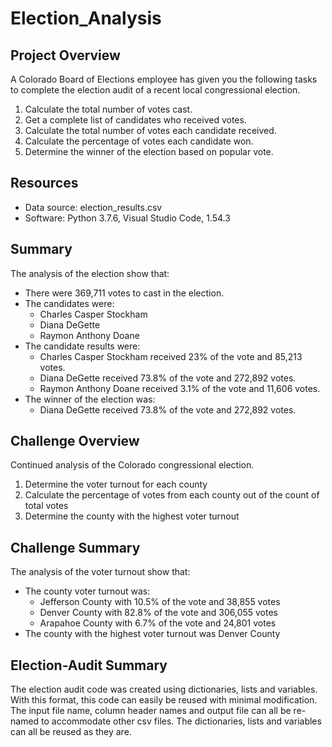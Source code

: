 # Election_Analysis

## Project Overview
A Colorado Board of Elections employee has given you the following tasks to complete the election audit of a recent local congressional election.

1. Calculate the total number of votes cast.
2. Get a complete list of candidates who received votes.
3. Calculate the total number of votes each candidate received.
4. Calculate the percentage of votes each candidate won.
5. Determine the winner of the election based on popular vote.

## Resources
- Data source: election_results.csv
- Software: Python 3.7.6, Visual Studio Code, 1.54.3

## Summary
The analysis of the election show that:
- There were 369,711 votes to cast in the election.
- The candidates were:
  - Charles Casper Stockham
  - Diana DeGette
  - Raymon Anthony Doane
- The candidate results were:
  - Charles Casper Stockham received 23% of the vote and 85,213 votes.
  - Diana DeGette received 73.8% of the vote and 272,892 votes.
  - Raymon Anthony Doane received 3.1% of the vote and 11,606 votes.
- The winner of the election was:
  - Diana DeGette received 73.8% of the vote and 272,892 votes.

## Challenge Overview
Continued analysis of the Colorado congressional election.

1. Determine the voter turnout for each county
2. Calculate the percentage of votes from each county out of the count of total votes
3. Determine the county with the highest voter turnout

## Challenge Summary
The analysis of the voter turnout show that:
- The county voter turnout was:
  - Jefferson County with 10.5% of the vote and 38,855 votes
  - Denver County with 82.8% of the vote and 306,055 votes
  - Arapahoe County with 6.7% of the vote and 24,801 votes
- The county with the highest voter turnout was Denver County

## Election-Audit Summary
The election audit code was created using dictionaries, lists and variables. With this format, this code can easily be reused with minimal modification. The input file name, column header names and output file can all be re-named to accommodate other csv files. The dictionaries, lists and variables can all be reused as they are. 
